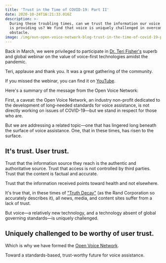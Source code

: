 ```yaml
---
title: 'Trust in the Time of COVID-19: Part II'
date: 2020-10-24T16:21:33.016Z
description: >-
  During these troubling times, can we trust the information our voice assistant
  is providing us? We find that voice is uniquely challenged in overcoming this
  obstacle.
image: /img/ovn-open-voice-network-blog-trust-in-the-time-of-covid-19-part-ii.png
---
```

Back in March, we were privileged to participate in [Dr. Teri Fisher's](https://voicefirsthealth.com/about/) superb and global webinar on the value of voice-first technologies amidst the pandemic.

Teri, applause and thank you. It was a great gathering of the community.

If you missed the webinar, you can find it on [YouTube](https://www.youtube.com/watch?v=8LQHH0QHvss&feature=emb_title).

Here's a summary of the message from the Open Voice Network:

First, a caveat: the Open Voice Network, an industry non-profit dedicated to the development of long-needed standards for voice assistance, is not directly working on issues of COVID-19—but we stand in respect for those who are.

But we are addressing a related topic—one that has lingered long beneath the surface of voice assistance. One, that in these times, has risen to the surface.

## It's trust. User trust.

Trust that the information source they reach is the authentic and authoritative source. Trust that access is not controlled by third parties. Trust that the content is factual and accurate.

Trust that the information received points toward health and not elsewhere.

It's true that, in these times of ["Truth Decay"](https://openvoicenetwork.org/post/trust-in-the-time-of-covid-19-and-truth-decay/) (as the Rand Corporation so accurately describes it), all news, media, and content sites suffer from a lack of trust.

But voice—a relatively new technology, and a technology absent of global governing standards—is uniquely challenged.

## Uniquely challenged to be worthy of user trust.

Which is why we have formed the [Open Voice Network](https://openvoicenetwork.org/about/).

Toward a standards-based, trust-worthy future for voice assistance.
